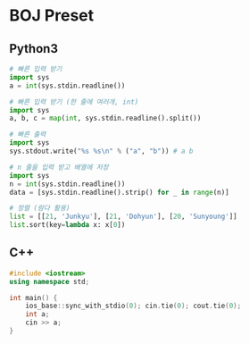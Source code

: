 # BOJ Preset


## Python3

``` python
# 빠른 입력 받기
import sys
a = int(sys.stdin.readline())
```

``` python
# 빠른 입력 받기 (한 줄에 여러개, int)
import sys
a, b, c = map(int, sys.stdin.readline().split())
```

``` python
# 빠른 출력
import sys
sys.stdout.write("%s %s\n" % ("a", "b")) # a b
```

``` python
# n 줄을 입력 받고 배열에 저장
import sys
n = int(sys.stdin.readline())
data = [sys.stdin.readline().strip() for _ in range(n)]
```

``` python
# 정렬 (람다 활용)
list = [[21, 'Junkyu'], [21, 'Dohyun'], [20, 'Sunyoung']]
list.sort(key=lambda x: x[0])
```

## C++

``` cpp
#include <iostream>
using namespace std;

int main() {
    ios_base::sync_with_stdio(0); cin.tie(0); cout.tie(0);
    int a;
    cin >> a;
}
```